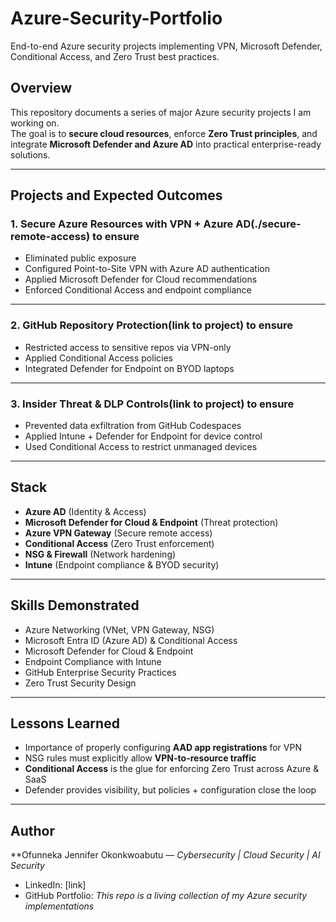 # Azure-Security-Portfolio
End-to-end Azure security projects implementing VPN, Microsoft Defender, Conditional Access, and Zero Trust best practices.


##  Overview
This repository documents a series of major Azure security projects I am working on.  
The goal is to **secure cloud resources**, enforce **Zero Trust principles**, and integrate **Microsoft Defender and Azure AD** into practical enterprise-ready solutions.

---

##  Projects and Expected Outcomes

### 1. Secure Azure Resources with VPN + Azure AD(./secure-remote-access) to ensure
- Eliminated public exposure  
- Configured Point-to-Site VPN with Azure AD authentication  
- Applied Microsoft Defender for Cloud recommendations  
- Enforced Conditional Access and endpoint compliance  

---

### 2. GitHub Repository Protection(link to project) to ensure
- Restricted access to sensitive repos via VPN-only  
- Applied Conditional Access policies  
- Integrated Defender for Endpoint on BYOD laptops  

---

### 3. Insider Threat & DLP Controls(link to project) to ensure
- Prevented data exfiltration from GitHub Codespaces  
- Applied Intune + Defender for Endpoint for device control  
- Used Conditional Access to restrict unmanaged devices  

---

##  Stack
- **Azure AD** (Identity & Access)  
- **Microsoft Defender for Cloud & Endpoint** (Threat protection)  
- **Azure VPN Gateway** (Secure remote access)  
- **Conditional Access** (Zero Trust enforcement)  
- **NSG & Firewall** (Network hardening)  
- **Intune** (Endpoint compliance & BYOD security)  

---

##  Skills Demonstrated

- Azure Networking (VNet, VPN Gateway, NSG)  
- Microsoft Entra ID (Azure AD) & Conditional Access  
- Microsoft Defender for Cloud & Endpoint  
- Endpoint Compliance with Intune  
- GitHub Enterprise Security Practices  
- Zero Trust Security Design

---

## Lessons Learned
- Importance of properly configuring **AAD app registrations** for VPN  
- NSG rules must explicitly allow **VPN-to-resource traffic**  
- **Conditional Access** is the glue for enforcing Zero Trust across Azure & SaaS  
- Defender provides visibility, but policies + configuration close the loop  

---

## Author
**Ofunneka Jennifer Okonkwoabutu — *Cybersecurity | Cloud Security | AI Security*  
- LinkedIn: [link]  
- GitHub Portfolio: *This repo is a living collection of my Azure security implementations*

